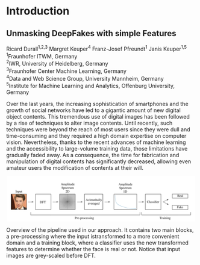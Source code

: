 # Introduction

## Unmasking DeepFakes with simple Features
Ricard Durall<sup>1,2,3</sup> Margret Keuper<sup>4</sup> Franz-Josef Pfreundt<sup>1</sup>
Janis Keuper<sup>1,5</sup>   
<sup>1</sup>Fraunhofer ITWM, Germany   
<sup>2</sup>IWR, University of Heidelberg, Germany   
<sup>3</sup>Fraunhofer Center Machine Learning, Germany   
<sup>4</sup>Data and Web Science Group, University Mannheim, Germany   
<sup>5</sup>Institute for Machine Learning and Analytics, Offenburg   University, Germany   


Over the last years, the increasing sophistication of smartphones and the growth of social networks have led to a gigantic
amount of new digital object contents. This tremendous use
of digital images has been followed by a rise of techniques
to alter image contents. Until recently, such techniques were
beyond the reach of most users since they were dull and
time-consuming and they required a high domain expertise on
computer vision. Nevertheless, thanks to the recent advances
of machine learning and the accessibility to large-volume
training data, those limitations have gradually faded away.
As a consequence, the time for fabrication and manipulation
of digital contents has significantly decreased, allowing even
amateur users the modification of contents at their will.


<p align='center'>  
    <img align="center" src="03/imgs/pipeline.png" width="500"/>
</p>



Overview of the pipeline used in our approach. It contains two main blocks, a pre-processing where the input istransformed to a more convenient domain and a training block, where a classifier uses the new transformed features to determine whether the face is real or not. Notice that input images are grey-scaled before DFT.